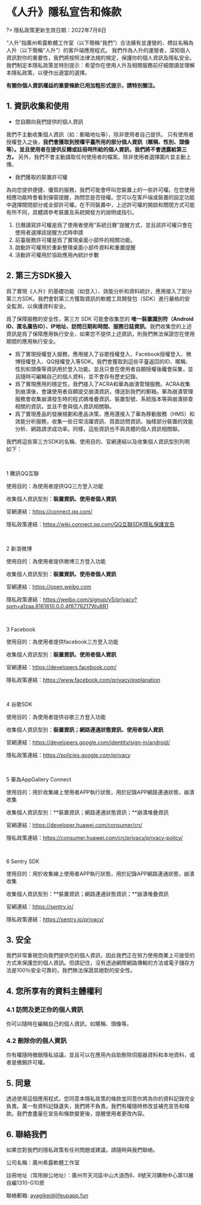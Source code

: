 # 《人升》隱私宣告和條款

?> 隱私政策更新生效日期：2022年7月8日

“人升”指廣州希露軟體工作室（以下簡稱“我們”）合法擁有並運營的、標註名稱為人升（以下簡稱“人升”）的客戶端應用程式。
我們作為人升的運營者，深知個人資訊對你的重要性，我們將按照法律法規的規定，保護你的個人資訊及隱私安全。我們制定本隱私政策並特別提示：希望你在使用人升及相關服務前仔細閱讀並理解本隱私政策，以便作出適當的選擇。

**有關你個人資訊權益的重要條款已用加粗形式提示，請特別關注。**

## 1. 資訊收集和使用

- 您自願向我們提供的個人資訊

我們不主動收集個人資訊（如：郵箱地址等），除非使用者自己提供。
只有使用者授權登入之後，**我們會獲取到授權平臺所用的部分個人資訊（暱稱、性別、頭像等）。並且使用者在提供反饋或註冊時所給的個人資訊，我們將不會透露給第三方。**
另外，我們不會主動讀取任何使用者的檔案。除非使用者選擇圖片並主動上傳。

- 我們獲取的裝置許可權

為向您提供便捷、優質的服務，我們可能會呼叫您裝置上的一些許可權。在您使用相應功能時會看到彈窗提醒，詢問您是否授權。您可以在客戶端或裝置的設定功能中選擇關閉部分或全部許可權。在不同裝置中，上述許可權的開啟和關閉方式可能有所不同，具體請參考裝置及系統開發方的說明或指引。

1. 日曆讀寫許可權是爲了使用者使用“系統日曆”提醒方式，並且該許可權只會在使用者選擇該提醒方式時申請
2. 前臺服務許可權是爲了實現桌面小部件的相關功能。
3. 啟動許可權用於重新整理桌面小部件資料和重置提醒
4. 活動許可權用於協助應用內統計步數


## 2. 第三方SDK接入

爲了實現《人升》的基礎功能（如登入）、效能分析和資料統計，應用接入了部分第三方SDK。我們會對第三方獲取資訊的軟體工具開發包（SDK）進行嚴格的安全監測，以保護資料安全。

爲了保障服務的安全性，第三方 SDK 可能會收集您的 **唯一裝置識別符（Android ID、匿名廣告ID）、IP地址、訪問日期和時間、服務日誌資訊**。我們收集您的上述資訊是爲了保障應用執行安全，如果您不提供上述資訊，則我們無法保證您在使用期間的應用執行安全。

- 爲了實現授權登入服務，應用接入了谷歌授權登入、Facebook授權登入、微博授權登入、QQ授權登入等SDK。我們會獲取到這些平臺返回的ID、暱稱、性別和頭像等資訊用於登入功能。並且只會在使用者自願授權後纔會採集，並且隨時可編輯自己的個人資料，並不會存有歷史記錄。
- 爲了實現應用的穩定性，我們接入了ACRA和華為崩潰管理服務。ACRA收集到崩潰後，會讓使用者自願提交崩潰資訊，傳送到我們的郵箱。華為崩潰管理服務會收集崩潰發生時的程式碼堆疊資訊、裝置型號、系統版本等與崩潰排查相關的資訊，並且不會與個人資訊相關聯。
- 爲了實現產品的發展規劃和產品決策，應用還接入了華為移動服務（HMS）和效能分析服務，收集一些日常活躍資訊、頁面訪問資訊、抽樣部分裝置的效能分析、網路請求成功率。同樣，這些資訊也不與具體的個人資訊相關聯。


我們將這些第三方SDK的名稱、使用目的、官網連結以及收集個人資訊型別列明如下：

<br />

1 騰訊QQ互聯

使用目的：為使用者提供QQ三方登入功能

收集個人資訊型別：**裝置資訊、使用者個人資訊**

官網連結：https://connect.qq.com/

隱私政策連結：https://wiki.connect.qq.com/QQ互聯SDK隱私保護宣告

<br />

2 新浪微博

使用目的：為使用者提供微博三方登入功能

收集個人資訊型別：**裝置資訊、使用者個人資訊**

官網連結：https://open.weibo.com

隱私政策連結：https://weibo.com/signup/v5/privacy?spm=a1zaa.8161610.0.0.4f8776217Wu8R1

<br />

3 Facebook

使用目的：為使用者提供facebook三方登入功能

收集個人資訊型別：**裝置資訊、使用者個人資訊**

官網連結：https://developers.facebook.com/

隱私政策連結：https://www.facebook.com/privacy/explanation

<br />

4 谷歌SDK

使用目的：為使用者提供谷歌三方登入功能

收集個人資訊型別：**裝置資訊；網路連通狀態資訊、使用者個人資訊**

官網連結：https://developers.google.com/identity/sign-in/android/

隱私政策連結：https://policies.google.com/privacy

<br />

5 華為AppGallery Connect

使用目的：用於收集線上使用者APP執行狀態，用於記錄APP網路連通狀態，崩潰收集

收集個人資訊型別：**裝置資訊；網路連通狀態資訊；**崩潰堆疊資訊

官網連結：https://developer.huawei.com/consumer/cn/

隱私政策連結：https://consumer.huawei.com/cn/privacy/privacy-policy/

<br />

6 Sentry SDK

使用目的：用於收集線上使用者APP執行狀態，用於記錄APP網路連通狀態，崩潰收集

收集個人資訊型別：**裝置資訊；網路連通狀態資訊；**崩潰堆疊資訊

官網連結：https://sentry.io/

隱私政策連結：https://sentry.io/privacy/

## 3. 安全

我們非常重視您向我們提供您的個人資訊，因此我們正在努力使用商業上可接受的方式來保護您的個人資訊。但請記住，沒有透過網際網路傳輸的方法或電子儲存方法是100％安全可靠的，我們無法保證其絕對的安全性。


## 4. 您所享有的資料主體權利

### 4.1 訪問及更正你的個人資訊

你可以隨時在編輯自己的個人資訊，如暱稱、頭像等。

### 4.2 刪除你的個人資訊

你有權隨時撤銷隱私協議，並且可以在應用內自助刪除伺服器資料和本地資料，或者是撤銷許可權。


## 5. 同意

透過使用這個應用程式，您同意本隱私政策的條款並同意你將為你的資料記錄完全負責。萬一有資料記錄遺失，我們將不負責。我們有權隨時修改並補充宣告和條款。我們會盡量在宣告和條款變更後，提醒使用者更改內容。


## 6. 聯絡我們

如果您對我們的隱私政策有任何問題或建議，請隨時與我們聯絡。

公司名稱：廣州希露軟體工作室

註冊地址（常用辦公地址）：廣州市天河區中山大道西6、8號天河購物中心第13層自編1310-G10房

聯絡郵箱: ayagikei@lifeupapp.fun